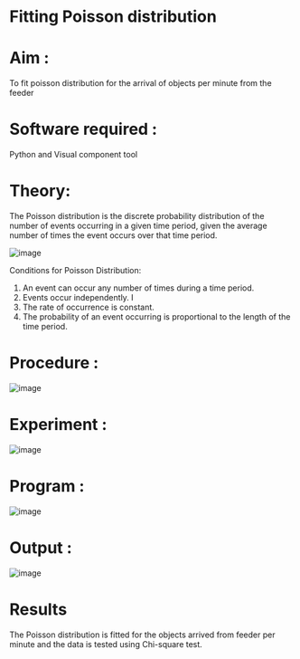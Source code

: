 # Fitting Poisson  distribution
# Aim : 

To fit poisson distribution for the arrival of objects per minute from the feeder

# Software required :  

Python and Visual component tool

# Theory:

The Poisson distribution is the discrete probability distribution of the number of events occurring in a given time period, given the average number of times the event occurs over that time period.

![image](https://user-images.githubusercontent.com/104613195/166248326-fd042076-8b0b-40c4-8b11-1d8e8fcb74db.png)

 Conditions for Poisson Distribution:

1. An event can occur any number of times during a time period.
2. Events occur independently. I
3. The rate of occurrence is constant.
4. The probability of an event occurring is proportional to the length of the time period. 
 
# Procedure :

![image](https://user-images.githubusercontent.com/104613195/166251988-d0c53205-6080-4f7b-ae4c-398178586637.png)

# Experiment :

![image](https://user-images.githubusercontent.com/103921593/230282876-f4a5afbf-cac1-4648-a1b0-c78840638a8e.png)

# Program :
![image](https://github.com/hoshini28/Poisson_distribution/assets/155607150/33a44c50-ab38-4cec-8a41-80a42985bc01)



# Output : 
![image](https://github.com/hoshini28/Poisson_distribution/assets/155607150/4aec317f-dfce-4937-b72a-badbcdca71c0)



# Results

The Poisson distribution is fitted for the objects arrived from feeder per minute and the data is tested using Chi-square test. 
 
